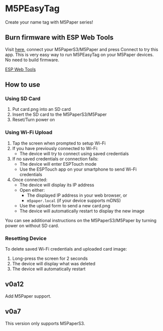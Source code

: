 # M5PEasyTag
Create your name tag with M5Paper series!

## Burn firmware with ESP Web Tools
Visit [here](https://app.nanana.uno/), connect your M5PaperS3/M5Paper and press Connect to try this app. This is very easy way to run M5PEasyTag on your M5Paper devices. No need to build firmware.

[ESP Web Tools](https://esphome.github.io/esp-web-tools/)

## How to use

### Using SD Card
1. Put card.png into an SD card
2. Insert the SD card to the M5PaperS3/M5Paper
3. Reset/Turn power on

### Using Wi-Fi Upload
1. Tap the screen when prompted to setup Wi-Fi
2. If you have previously connected to Wi-Fi:
   - The device will try to connect using saved credentials
3. If no saved credentials or connection fails:
   - The device will enter ESPTouch mode
   - Use the ESPTouch app on your smartphone to send Wi-Fi credentials
4. Once connected:
   - The device will display its IP address
   - Open either:
     - The displayed IP address in your web browser, or
     - `m5paper.local` (if your device supports mDNS)
   - Use the upload form to send a new card.png
   - The device will automatically restart to display the new image

You can see additional instructions on the M5PaperS3/M5Paper by turning power on without SD card.

### Resetting Device
To delete saved Wi-Fi credentials and uploaded card image:
1. Long-press the screen for 2 seconds
2. The device will display what was deleted
3. The device will automatically restart

## v0a12
Add M5Paper support.
## v0a7
This version only supports M5PaperS3.
